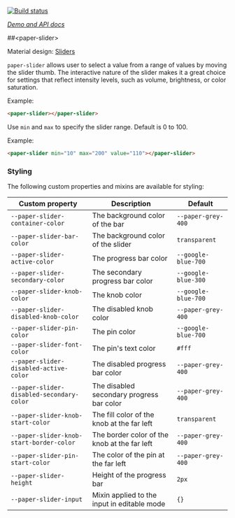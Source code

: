 
<!---

This README is automatically generated from the comments in these files:
paper-slider.html

Edit those files, and our readme bot will duplicate them over here!
Edit this file, and the bot will squash your changes :)

The bot does some handling of markdown. Please file a bug if it does the wrong
thing! https://github.com/PolymerLabs/tedium/issues

-->

[![Build status](https://travis-ci.org/PolymerElements/paper-slider.svg?branch=master)](https://travis-ci.org/PolymerElements/paper-slider)

_[Demo and API docs](https://elements.polymer-project.org/elements/paper-slider)_


##&lt;paper-slider&gt;

Material design: [Sliders](https://www.google.com/design/spec/components/sliders.html)

`paper-slider` allows user to select a value from a range of values by
moving the slider thumb.  The interactive nature of the slider makes it a
great choice for settings that reflect intensity levels, such as volume,
brightness, or color saturation.

Example:

```html
<paper-slider></paper-slider>
```

Use `min` and `max` to specify the slider range.  Default is 0 to 100.

Example:

```html
<paper-slider min="10" max="200" value="110"></paper-slider>
```

### Styling

The following custom properties and mixins are available for styling:

| Custom property | Description | Default |
| --- | --- | --- |
| `--paper-slider-container-color` | The background color of the bar | `--paper-grey-400` |
| `--paper-slider-bar-color` | The background color of the slider | `transparent` |
| `--paper-slider-active-color` | The progress bar color | `--google-blue-700` |
| `--paper-slider-secondary-color` | The secondary progress bar color | `--google-blue-300` |
| `--paper-slider-knob-color` | The knob color | `--google-blue-700` |
| `--paper-slider-disabled-knob-color` | The disabled knob color | `--paper-grey-400` |
| `--paper-slider-pin-color` | The pin color | `--google-blue-700` |
| `--paper-slider-font-color` | The pin's text color | `#fff` |
| `--paper-slider-disabled-active-color` | The disabled progress bar color | `--paper-grey-400` |
| `--paper-slider-disabled-secondary-color` | The disabled secondary progress bar color | `--paper-grey-400` |
| `--paper-slider-knob-start-color` | The fill color of the knob at the far left | `transparent` |
| `--paper-slider-knob-start-border-color` | The border color of the knob at the far left | `--paper-grey-400` |
| `--paper-slider-pin-start-color` | The color of the pin at the far left | `--paper-grey-400` |
| `--paper-slider-height` | Height of the progress bar | `2px` |
| `--paper-slider-input` | Mixin applied to the input in editable mode | `{}` |



